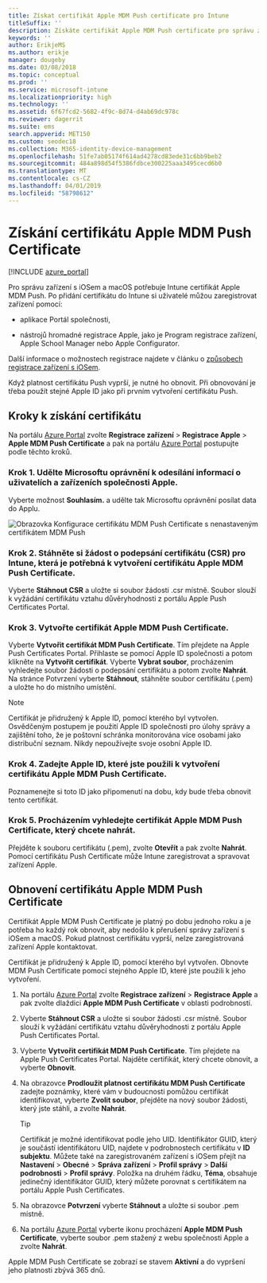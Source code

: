 ```yaml
---
title: Získat certifikát Apple MDM Push certificate pro Intune
titleSuffix: ''
description: Získáte certifikát Apple MDM Push certificate pro správu zařízení s Iosem v Intune.
keywords: ''
author: ErikjeMS
ms.author: erikje
manager: dougeby
ms.date: 03/08/2018
ms.topic: conceptual
ms.prod: ''
ms.service: microsoft-intune
ms.localizationpriority: high
ms.technology: ''
ms.assetid: 6f67fcd2-5682-4f9c-8d74-d4ab69dc978c
ms.reviewer: dagerrit
ms.suite: ems
search.appverid: MET150
ms.custom: seodec18
ms.collection: M365-identity-device-management
ms.openlocfilehash: 51fe7ab05174f614ad4278cd83ede31c6bb9beb2
ms.sourcegitcommit: 484a898d54f5386fdbce300225aaa3495cecd6b0
ms.translationtype: MT
ms.contentlocale: cs-CZ
ms.lasthandoff: 04/01/2019
ms.locfileid: "58798612"
---
```

# <a name="get-an-apple-mdm-push-certificate"></a>Získání certifikátu Apple MDM Push Certificate

[!INCLUDE [azure_portal](./includes/azure_portal.md)]

Pro správu zařízení s iOSem a macOS potřebuje Intune certifikát Apple MDM Push. Po přidání certifikátu do Intune si uživatelé můžou zaregistrovat zařízení pomocí:

- aplikace Portál společnosti,

- nástrojů hromadné registrace Apple, jako je Program registrace zařízení, Apple School Manager nebo Apple Configurator.

Další informace o možnostech registrace najdete v článku o [způsobech registrace zařízení s iOSem](enrollment-method-choose-ios.md).

Když platnost certifikátu Push vyprší, je nutné ho obnovit. Při obnovování je třeba použít stejné Apple ID jako při prvním vytvoření certifikátu Push.


## <a name="steps-to-get-your-certificate"></a>Kroky k získání certifikátu
Na portálu [Azure Portal](https://portal.azure.com) zvolte **Registrace zařízení** > **Registrace Apple** > **Apple MDM Push Certificate** a pak na portálu [Azure Portal](https://portal.azure.com) postupujte podle těchto kroků.

### <a name="step-1-grant-microsoft-permission-to-send-user-and-device-information-to-apple"></a>Krok 1. Udělte Microsoftu oprávnění k odesílání informací o uživatelích a zařízeních společnosti Apple.
Vyberte možnost **Souhlasím.** a udělte tak Microsoftu oprávnění posílat data do Applu.

![Obrazovka Konfigurace certifikátu MDM Push Certificate s nenastaveným certifikátem MDM Push](./media/create-mdm-push-certificate.png)

### <a name="step-2-download-the-intune-certificate-signing-request-required-to-create-an-apple-mdm-push-certificate"></a>Krok 2. Stáhněte si žádost o podepsání certifikátu (CSR) pro Intune, která je potřebná k vytvoření certifikátu Apple MDM Push Certificate.
Vyberte **Stáhnout CSR** a uložte si soubor žádosti .csr místně. Soubor slouží k vyžádání certifikátu vztahu důvěryhodnosti z portálu Apple Push Certificates Portal.

  ### <a name="step-3-create-an-apple-mdm-push-certificate"></a>Krok 3. Vytvořte certifikát Apple MDM Push Certificate.
Vyberte **Vytvořit certifikát MDM Push Certificate**. Tím přejdete na Apple Push Certificates Portal. Přihlaste se pomocí Apple ID společnosti a potom klikněte na **Vytvořit certifikát**. Vyberte **Vybrat soubor**, procházením vyhledejte soubor žádosti o podepsání certifikátu a potom zvolte **Nahrát**. Na stránce Potvrzení vyberte **Stáhnout**, stáhněte soubor certifikátu (.pem) a uložte ho do místního umístění.

> [!NOTE]
> Certifikát je přidružený k Apple ID, pomocí kterého byl vytvořen. Osvědčeným postupem je použití Apple ID společnosti pro úlohy správy a zajištění toho, že je poštovní schránka monitorována více osobami jako distribuční seznam. Nikdy nepoužívejte svoje osobní Apple ID.

### <a name="step-4-enter-the-apple-id-used-to-create-your-apple-mdm-push-certificate"></a>Krok 4. Zadejte Apple ID, které jste použili k vytvoření certifikátu Apple MDM Push Certificate.
Poznamenejte si toto ID jako připomenutí na dobu, kdy bude třeba obnovit tento certifikát.

### <a name="step-5-browse-to-your-apple-mdm-push-certificate-to-upload"></a>Krok 5. Procházením vyhledejte certifikát Apple MDM Push Certificate, který chcete nahrát.
Přejděte k souboru certifikátu (.pem), zvolte **Otevřít** a pak zvolte **Nahrát**. Pomocí certifikátu Push Certificate může Intune zaregistrovat a spravovat zařízení Apple.

## <a name="renew-apple-mdm-push-certificate"></a>Obnovení certifikátu Apple MDM Push Certificate
Certifikát Apple MDM Push Certificate je platný po dobu jednoho roku a je potřeba ho každý rok obnovit, aby nedošlo k přerušení správy zařízení s iOSem a macOS. Pokud platnost certifikátu vyprší, nelze zaregistrovaná zařízení Apple kontaktovat.

Certifikát je přidružený k Apple ID, pomocí kterého byl vytvořen. Obnovte MDM Push Certificate pomocí stejného Apple ID, které jste použili k jeho vytvoření.

1. Na portálu [Azure Portal](https://portal.azure.com) zvolte **Registrace zařízení** > **Registrace Apple** a pak zvolte dlaždici **Apple MDM Push Certificate** v oblasti podrobností.
2. Vyberte **Stáhnout CSR** a uložte si soubor žádosti .csr místně. Soubor slouží k vyžádání certifikátu vztahu důvěryhodnosti z portálu Apple Push Certificates Portal.
3. Vyberte **Vytvořit certifikát MDM Push Certificate**. Tím přejdete na Apple Push Certificates Portal. Najděte certifikát, který chcete obnovit, a vyberte **Obnovit**.
4. Na obrazovce **Prodloužit platnost certifikátu MDM Push Certificate** zadejte poznámky, které vám v budoucnosti pomůžou certifikát identifikovat, vyberte **Zvolit soubor**, přejděte na nový soubor žádosti, který jste stáhli, a zvolte **Nahrát**.
   > [!TIP]
   > Certifikát je možné identifikovat podle jeho UID. Identifikátor GUID, který je součástí identifikátoru UID, najdete v podrobnostech certifikátu v **ID subjektu**. Můžete také na zaregistrovaném zařízení s iOSem přejít na **Nastavení** > **Obecné** > **Správa** **zařízení** > **Profil správy** > **Další podrobnosti** > **Profil správy**. Položka na druhém řádku, **Téma**, obsahuje jedinečný identifikátor GUID, který můžete porovnat s certifikátem na portálu Apple Push Certificates.
 
6. Na obrazovce **Potvrzení** vyberte **Stáhnout** a uložte si soubor .pem místně.
7. Na portálu [Azure Portal](https://portal.azure.com) vyberte ikonu procházení **Apple MDM Push Certificate**, vyberte soubor .pem stažený z webu společnosti Apple a zvolte **Nahrát**.

Apple MDM Push Certificate se zobrazí se stavem **Aktivní** a do vypršení jeho platnosti zbývá 365 dnů.
